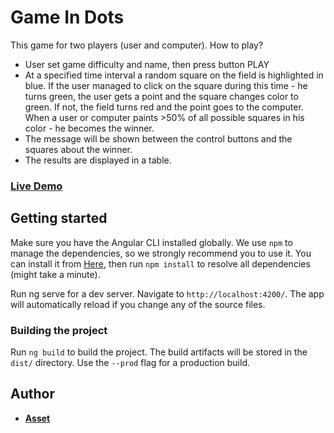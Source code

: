 # Game In Dots

This game for two players (user and computer). How to play?
* User set game difficulty and name, then press button PLAY
* At a specified time interval a random square on the field is highlighted in blue. If the user managed to click on the square during this time - he turns green, the user gets a point and the square changes color to green. If not, the field turns red and the point goes to the computer. When a user or computer paints >50% of all possible squares in his color - he becomes the winner.
* The message will be shown between the control buttons and the squares about the winner. 
* The results are displayed in a table.
### [Live Demo](https://gqairqmpa.github.stackblitz.io)

## Getting started

Make sure you have the Angular CLI installed globally. We use `npm` to manage the dependencies, so we strongly recommend you to use it. You can install it from [Here](https://docs.npmjs.com/cli/install), then run `npm install` to resolve all dependencies (might take a minute).

Run ng serve for a dev server. Navigate to `http://localhost:4200/`. The app will automatically reload if you change any of the source files.

### Building the project

Run `ng build` to build the project. The build artifacts will be stored in the `dist/` directory. Use the `--prod` flag for a production build.

## Author
* **[Asset](https://github.com/AAsset)**
